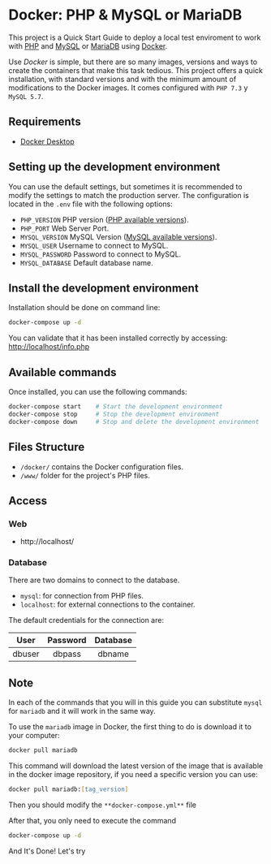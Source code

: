 # Docker: PHP & MySQL or MariaDB #

This project is a Quick Start Guide to deploy a local test enviroment to work with [PHP](https://www.php.net/) and [MySQL](https://www.mysql.com/) or [MariaDB](https://mariadb.org/) using [Docker](https://www.docker.com). 

Use *Docker* is simple, but there are so many images, versions and ways to create the containers that make this task tedious. This project offers a quick installation, with standard versions and with the minimum amount of modifications to the Docker images. It comes configured with `PHP 7.3` y `MySQL 5.7`.

## Requirements ##

* [Docker Desktop](https://www.docker.com/products/docker-desktop)

## Setting up the development environment ##

You can use the default settings, but sometimes it is recommended to modify the settings to match the production server. The configuration is located in the `.env` file with the following options:

* `PHP_VERSION` PHP version ([PHP available versions](https://github.com/docker-library/docs/blob/master/php/README.md#supported-tags-and-respective-dockerfile-links)).
* `PHP_PORT` Web Server Port.
* `MYSQL_VERSION` MySQL Version ([MySQL available versions](https://hub.docker.com/_/mysql)).
* `MYSQL_USER` Username to connect to MySQL.
* `MYSQL_PASSWORD` Password to connect to MySQL.
* `MYSQL_DATABASE` Default database name.

## Install the development environment ##

Installation should be done on command line:

```zsh
docker-compose up -d
```
You can validate that it has been installed correctly by accessing: [http://localhost/info.php](http://localhost/info.php)

## Available commands ##

Once installed, you can use the following commands:

```zsh
docker-compose start    # Start the development environment
docker-compose stop     # Stop the development environment
docker-compose down     # Stop and delete the development environment
```

## Files Structure ##

* `/docker/` contains the Docker configuration files.
* `/www/` folder for the project's PHP files.

## Access ##

### Web ###

* http://localhost/

### Database ###

There are two domains to connect to the database.

* `mysql`: for connection from PHP files.
* `localhost`: for external connections to the container.

The default credentials for the connection are:

| User | Password | Database |
|:---:|:---:|:---:|
| dbuser | dbpass | dbname |


## Note ##

In each of the commands that you will in this guide you can substitute `mysql` for `mariadb` and it will work in the same way.

To use the `mariadb` image in Docker, the first thing to do is download it to your computer:

```zsh
docker pull mariadb
```
This command will download the latest version of the image that is available in the docker image repository, if you need a specific version you can use:

```zsh
docker pull mariadb:[tag_version]
```
Then you should modify the `**docker-compose.yml**` file

After that, you only need to execute the command
```zsh
docker-compose up -d
```

And It's Done! Let's try
